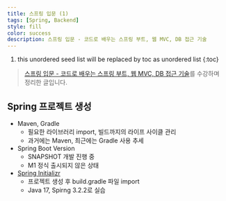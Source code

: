 ```yaml
---
title: 스프링 입문 (1)
tags: [Spring, Backend]
style: fill
color: success
description: 스프링 입문 - 코드로 배우는 스프링 부트, 웹 MVC, DB 접근 기술
---
```


1. this unordered seed list will be replaced by toc as unordered list
{:toc}

> [스프링 입문 - 코드로 배우는 스프링 부트, 웹 MVC, DB 접근 기술](https://inf.run/hivx6)를 수강하며 정리한 글입니다.

## Spring 프로젝트 생성
- Maven, Gradle
  - 필요한 라이브러리 import, 빌드까지의 라이프 사이클 관리
  - 과거에는 Maven, 최근에는 Gradle 사용 추세
- Spring Boot Version
  - SNAPSHOT 개발 진행 중
  - M1 정식 출시되지 않은 상태
- [Spring Initializr](https://start.spring.io/)
  - 프로젝트 생성 후 build.gradle 파일 import
  - Java 17, Spirng 3.2.2로 실습
